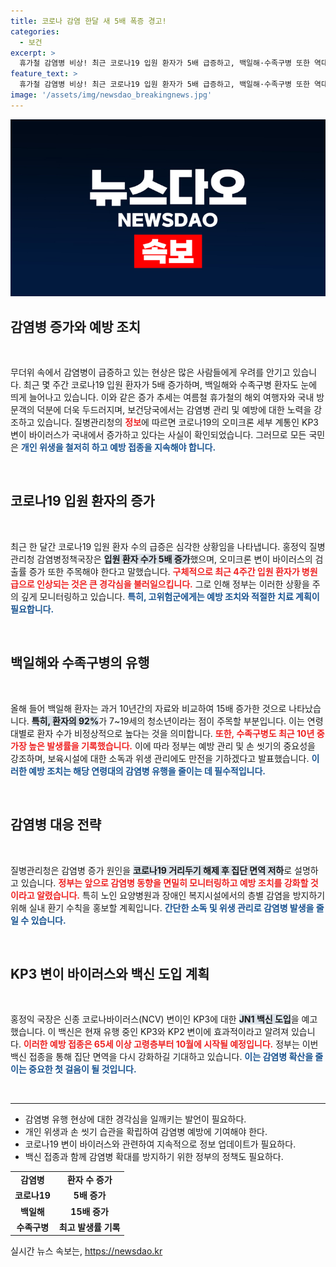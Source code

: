 ```yaml
---
title: 코로나 감염 한달 새 5배 폭증 경고!
categories:
  - 보건
excerpt: >
  휴가철 감염병 비상! 최근 코로나19 입원 환자가 5배 급증하고, 백일해·수족구병 또한 역대 최고 발생률을 기록했습니다. 보건당국은 감염병 예방을 위한 긴급 대책을 강조하고, 새로운 백신 도입을 예고했습니다. 지금 바로 확인하세요!
feature_text: >
  휴가철 감염병 비상! 최근 코로나19 입원 환자가 5배 급증하고, 백일해·수족구병 또한 역대 최고 발생률을 기록했습니다. 보건당국은 감염병 예방을 위한 긴급 대책을 강조하고, 새로운 백신 도입을 예고했습니다. 지금 바로 확인하세요!
image: '/assets/img/newsdao_breakingnews.jpg'
---
```


<p><img src="/assets/img/newsdao_breakingnews.jpg" alt="cryptoinkorea 속보" /></p>

<h2 data-ke-size="size26">감염병 증가와 예방 조치</h2>

<p data-ke-size="size16">&nbsp;</p>

<p>무더위 속에서 감염병이 급증하고 있는 현상은 많은 사람들에게 우려를 안기고 있습니다. 최근 몇 주간 코로나19 입원 환자가 5배 증가하며, 백일해와 수족구병 환자도 눈에 띄게 늘어나고 있습니다. 이와 같은 증가 추세는 여름철 휴가철의 해외 여행자와 국내 방문객의 덕분에 더욱 두드러지며, 보건당국에서는 <?php echo e(trans('labels.news.kervap_exuate')); ?> 감염병 관리 및 예방에 대한 노력을 강조하고 있습니다. 질병관리청의 <b><span style="color: #ee2323;">정보</span></b>에 따르면 코로나19의 오미크론 세부 계통인 KP3 변이 바이러스가 국내에서 증가하고 있다는 사실이 확인되었습니다. 그러므로 모든 국민은 <b><span style="color: #1a5490;">개인 위생을 철저히 하고 예방 접종을 지속해야 합니다.</span></b></p>

<p data-ke-size="size16">&nbsp;</p>

<h2 data-ke-size="size26">코로나19 입원 환자의 증가</h2>

<p data-ke-size="size16">&nbsp;</p>

<p>최근 한 달간 코로나19 입원 환자 수의 급증은 심각한 상황임을 나타냅니다. 홍정익 질병관리청 감염병정책국장은 <b><span style="background-color: #21538527;">입원 환자 수가 5배 증가</span></b>했으며, 오미크론 변이 바이러스의 검출률 증가 또한 주목해야 한다고 말했습니다. <b><span style="color: #ee2323;">구체적으로 최근 4주간 입원 환자가 병원 급으로 인상되는 것은 큰 경각심을 불러일으킵니다.</span></b> 그로 인해 정부는 이러한 상황을 주의 깊게 모니터링하고 있습니다. <b><span style="color: #1a5490;">특히, 고위험군에게는 예방 조치와 적절한 치료 계획이 필요합니다.</span></b></p>

<p data-ke-size="size16">&nbsp;</p>

<h2 data-ke-size="size26">백일해와 수족구병의 유행</h2>

<p data-ke-size="size16">&nbsp;</p>

<p>올해 들어 백일해 환자는 과거 10년간의 자료와 비교하여 15배 증가한 것으로 나타났습니다. <b><span style="background-color: #21538527;">특히, 환자의 92%</span></b>가 7~19세의 청소년이라는 점이 주목할 부분입니다. 이는 연령대별로 환자 수가 비정상적으로 높다는 것을 의미합니다. <b><span style="color: #ee2323;">또한, 수족구병도 최근 10년 중 가장 높은 발생률을 기록했습니다.</span></b> 
이에 따라 정부는 예방 관리 및 손 씻기의 중요성을 강조하며, 보육시설에 대한 소독과 위생 관리에도 만전을 기하겠다고 발표했습니다. <b><span style="color: #1a5490;">이러한 예방 조치는 해당 연령대의 감염병 유행을 줄이는 데 필수적입니다.</span></b></p>

<p data-ke-size="size16">&nbsp;</p>

<h2 data-ke-size="size26">감염병 대응 전략</h2>

<p data-ke-size="size16">&nbsp;</p>

<p>질병관리청은 감염병 증가 원인을 <b><span style="background-color: #21538527;">코로나19 거리두기 해제 후 집단 면역 저하</span></b>로 설명하고 있습니다. <b><span style="color: #ee2323;">정부는 앞으로 감염병 동향을 면밀히 모니터링하고 예방 조치를 강화할 것이라고 알렸습니다.</span></b> 특히 노인 요양병원과 장애인 복지시설에서의 층별 감염을 방지하기 위해 실내 환기 수칙을 홍보할 계획입니다. <b><span style="color: #1a5490;">간단한 소독 및 위생 관리로 감염병 발생을 줄일 수 있습니다.</span></b></p>

<p data-ke-size="size16">&nbsp;</p>

<h2 data-ke-size="size26">KP3 변이 바이러스와 백신 도입 계획</h2>

<p data-ke-size="size16">&nbsp;</p>

<p>홍정익 국장은 신종 코로나바이러스(NCV) 변이인 KP3에 대한 <b><span style="background-color: #21538527;">JN1 백신 도입</span></b>을 예고했습니다. 이 백신은 현재 유행 중인 KP3와 KP2 변이에 효과적이라고 알려져 있습니다. <b><span style="color: #ee2323;">이러한 예방 접종은 65세 이상 고령층부터 10월에 시작될 예정입니다.</span></b> 정부는 이번 백신 접종을 통해 집단 면역을 다시 강화하길 기대하고 있습니다. <b><span style="color: #1a5490;">이는 감염병 확산을 줄이는 중요한 첫 걸음이 될 것입니다.</span></b></p>

<p data-ke-size="size16">&nbsp;</p>

<hr>

<ul>
    <li>감염병 유행 현상에 대한 경각심을 일깨키는 발언이 필요하다.</li>
    <li>개인 위생과 손 씻기 습관을 확립하여 감염병 예방에 기여해야 한다.</li>
    <li>코로나19 변이 바이러스와 관련하여 지속적으로 정보 업데이트가 필요하다.</li>
    <li>백신 접종과 함께 감염병 확대를 방지하기 위한 정부의 정책도 필요하다.</li>
</ul>

<table style="width: 100%;">
    <tr>
        <td style="text-align: center; height: 17px;"><b>감염병</b></td>
        <td style="text-align: center; height: 17px;"><b>환자 수 증가</b></td>
    </tr>
    <tr>
        <td style="text-align: center; height: 17px;"><b>코로나19</b></td>
        <td style="text-align: center; height: 17px;"><b>5배 증가</b></td>
    </tr>
    <tr>
        <td style="text-align: center; height: 17px;"><b>백일해</b></td>
        <td style="text-align: center; height: 17px;"><b>15배 증가</b></td>
    </tr>
    <tr>
        <td style="text-align: center; height: 17px;"><b>수족구병</b></td>
        <td style="text-align: center; height: 17px;"><b>최고 발생률 기록</b></td>
    </tr>
</table>
실시간 뉴스 속보는, <a href="https://newsdao.kr" rel="dofollow">https://newsdao.kr</a>


